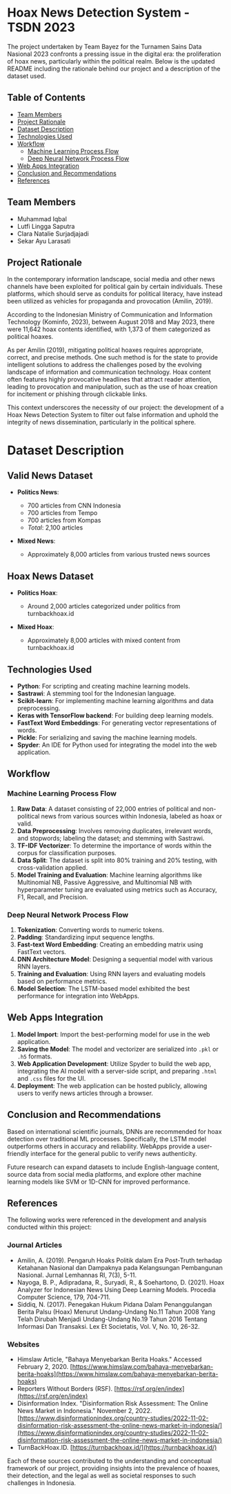 # Hoax News Detection System - TSDN 2023

The project undertaken by Team Bayez for the Turnamen Sains Data Nasional 2023 confronts a pressing issue in the digital era: the proliferation of hoax news, particularly within the political realm. Below is the updated README including the rationale behind our project and a description of the dataset used.

## Table of Contents

- [Team Members](#team-members)
- [Project Rationale](#project-rationale)
- [Dataset Description](#dataset-description)
- [Technologies Used](#technologies-used)
- [Workflow](#workflow)
  - [Machine Learning Process Flow](#machine-learning-process-flow)
  - [Deep Neural Network Process Flow](#deep-neural-network-process-flow)
- [Web Apps Integration](#web-apps-integration)
- [Conclusion and Recommendations](#conclusion-and-recommendations)
- [References](#references)

## Team Members
- Muhammad Iqbal
- Lutfi Lingga Saputra
- Clara Natalie Surjadjajadi
- Sekar Ayu Larasati

## Project Rationale

In the contemporary information landscape, social media and other news channels have been exploited for political gain by certain individuals. These platforms, which should serve as conduits for political literacy, have instead been utilized as vehicles for propaganda and provocation (Amilin, 2019).

According to the Indonesian Ministry of Communication and Information Technology (Kominfo, 2023), between August 2018 and May 2023, there were 11,642 hoax contents identified, with 1,373 of them categorized as political hoaxes.

As per Amilin (2019), mitigating political hoaxes requires appropriate, correct, and precise methods. One such method is for the state to provide intelligent solutions to address the challenges posed by the evolving landscape of information and communication technology. Hoax content often features highly provocative headlines that attract reader attention, leading to provocation and manipulation, such as the use of hoax creation for incitement or phishing through clickable links.

This context underscores the necessity of our project: the development of a Hoax News Detection System to filter out false information and uphold the integrity of news dissemination, particularly in the political sphere.

# Dataset Description

## Valid News Dataset

- **Politics News**:
  - 700 articles from CNN Indonesia
  - 700 articles from Tempo
  - 700 articles from Kompas
  - *Total*: 2,100 articles

- **Mixed News**:
  - Approximately 8,000 articles from various trusted news sources

## Hoax News Dataset
- **Politics Hoax**:
  - Around 2,000 articles categorized under politics from turnbackhoax.id

- **Mixed Hoax**:
  - Approximately 8,000 articles with mixed content from turnbackhoax.id


## Technologies Used

- **Python**: For scripting and creating machine learning models.
- **Sastrawi**: A stemming tool for the Indonesian language.
- **Scikit-learn**: For implementing machine learning algorithms and data preprocessing.
- **Keras with TensorFlow backend**: For building deep learning models.
- **FastText Word Embeddings**: For generating vector representations of words.
- **Pickle**: For serializing and saving the machine learning models.
- **Spyder**: An IDE for Python used for integrating the model into the web application.

## Workflow

### Machine Learning Process Flow

1. **Raw Data**: A dataset consisting of 22,000 entries of political and non-political news from various sources within Indonesia, labeled as hoax or valid.
2. **Data Preprocessing**: Involves removing duplicates, irrelevant words, and stopwords; labeling the dataset; and stemming with Sastrawi.
3. **TF-IDF Vectorizer**: To determine the importance of words within the corpus for classification purposes.
4. **Data Split**: The dataset is split into 80% training and 20% testing, with cross-validation applied.
5. **Model Training and Evaluation**: Machine learning algorithms like Multinomial NB, Passive Aggressive, and Multinomial NB with hyperparameter tuning are evaluated using metrics such as Accuracy, F1, Recall, and Precision.

### Deep Neural Network Process Flow

1. **Tokenization**: Converting words to numeric tokens.
2. **Padding**: Standardizing input sequence lengths.
3. **Fast-text Word Embedding**: Creating an embedding matrix using FastText vectors.
4. **DNN Architecture Model**: Designing a sequential model with various RNN layers.
5. **Training and Evaluation**: Using RNN layers and evaluating models based on performance metrics.
6. **Model Selection**: The LSTM-based model exhibited the best performance for integration into WebApps.

## Web Apps Integration

1. **Model Import**: Import the best-performing model for use in the web application.
2. **Saving the Model**: The model and vectorizer are serialized into `.pkl` or `.h5` formats.
3. **Web Application Development**: Utilize Spyder to build the web app, integrating the AI model with a server-side script, and preparing `.html` and `.css` files for the UI.
4. **Deployment**: The web application can be hosted publicly, allowing users to verify news articles through a browser.

## Conclusion and Recommendations

Based on international scientific journals, DNNs are recommended for hoax detection over traditional ML processes. Specifically, the LSTM model outperforms others in accuracy and reliability. WebApps provide a user-friendly interface for the general public to verify news authenticity.

Future research can expand datasets to include English-language content, source data from social media platforms, and explore other machine learning models like SVM or 1D-CNN for improved performance.

## References

The following works were referenced in the development and analysis conducted within this project:

### Journal Articles

- Amilin, A. (2019). Pengaruh Hoaks Politik dalam Era Post-Truth terhadap Ketahanan Nasional dan Dampaknya pada Kelangsungan Pembangunan Nasional. Jurnal Lemhannas RI, 7(3), 5-11.
- Nayoga, B. P., Adipradana, R., Suryadi, R., & Soehartono, D. (2021). Hoax Analyzer for Indonesian News Using Deep Learning Models. Procedia Computer Science, 179, 704-711.
- Siddiq, N. (2017). Penegakan Hukum Pidana Dalam Penanggulangan Berita Palsu (Hoax) Menurut Undang-Undang No.11 Tahun 2008 Yang Telah Dirubah Menjadi Undang-Undang No.19 Tahun 2016 Tentang Informasi Dan Transaksi. Lex Et Societatis, Vol. V, No. 10, 26-32.

### Websites

- Himslaw Article, "Bahaya Menyebarkan Berita Hoaks." Accessed February 2, 2020. [https://www.himslaw.com/bahaya-menyebarkan-berita-hoaks](https://www.himslaw.com/bahaya-menyebarkan-berita-hoaks)
- Reporters Without Borders (RSF). [https://rsf.org/en/index](https://rsf.org/en/index)
- Disinformation Index. "Disinformation Risk Assessment: The Online News Market in Indonesia." November 2, 2022. [https://www.disinformationindex.org/country-studies/2022-11-02-disinformation-risk-assessment-the-online-news-market-in-indonesia/](https://www.disinformationindex.org/country-studies/2022-11-02-disinformation-risk-assessment-the-online-news-market-in-indonesia/)
- TurnBackHoax.ID. [https://turnbackhoax.id/](https://turnbackhoax.id/)

Each of these sources contributed to the understanding and conceptual framework of our project, providing insights into the prevalence of hoaxes, their detection, and the legal as well as societal responses to such challenges in Indonesia.
